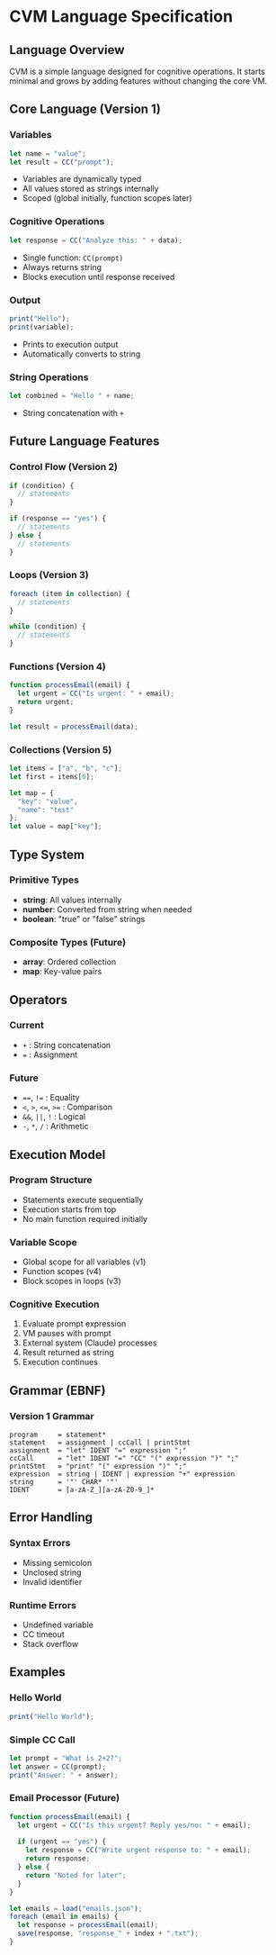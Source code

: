 # CVM Language Specification

## Language Overview

CVM is a simple language designed for cognitive operations. It starts minimal and grows by adding features without changing the core VM.

## Core Language (Version 1)

### Variables
```javascript
let name = "value";
let result = CC("prompt");
```
- Variables are dynamically typed
- All values stored as strings internally
- Scoped (global initially, function scopes later)

### Cognitive Operations
```javascript
let response = CC("Analyze this: " + data);
```
- Single function: `CC(prompt)`
- Always returns string
- Blocks execution until response received

### Output
```javascript
print("Hello");
print(variable);
```
- Prints to execution output
- Automatically converts to string

### String Operations
```javascript
let combined = "Hello " + name;
```
- String concatenation with `+`

## Future Language Features

### Control Flow (Version 2)
```javascript
if (condition) {
  // statements
}

if (response == "yes") {
  // statements  
} else {
  // statements
}
```

### Loops (Version 3)
```javascript
foreach (item in collection) {
  // statements
}

while (condition) {
  // statements
}
```

### Functions (Version 4)
```javascript
function processEmail(email) {
  let urgent = CC("Is urgent: " + email);
  return urgent;
}

let result = processEmail(data);
```

### Collections (Version 5)
```javascript
let items = ["a", "b", "c"];
let first = items[0];

let map = {
  "key": "value",
  "name": "test"
};
let value = map["key"];
```

## Type System

### Primitive Types
- **string**: All values internally
- **number**: Converted from string when needed
- **boolean**: "true" or "false" strings

### Composite Types (Future)
- **array**: Ordered collection
- **map**: Key-value pairs

## Operators

### Current
- `+` : String concatenation
- `=` : Assignment

### Future
- `==`, `!=` : Equality
- `<`, `>`, `<=`, `>=` : Comparison  
- `&&`, `||`, `!` : Logical
- `-`, `*`, `/` : Arithmetic

## Execution Model

### Program Structure
- Statements execute sequentially
- Execution starts from top
- No main function required initially

### Variable Scope
- Global scope for all variables (v1)
- Function scopes (v4)
- Block scopes in loops (v3)

### Cognitive Execution
1. Evaluate prompt expression
2. VM pauses with prompt
3. External system (Claude) processes
4. Result returned as string
5. Execution continues

## Grammar (EBNF)

### Version 1 Grammar
```ebnf
program     = statement*
statement   = assignment | ccCall | printStmt
assignment  = "let" IDENT "=" expression ";"
ccCall      = "let" IDENT "=" "CC" "(" expression ")" ";"  
printStmt   = "print" "(" expression ")" ";"
expression  = string | IDENT | expression "+" expression
string      = '"' CHAR* '"'
IDENT       = [a-zA-Z_][a-zA-Z0-9_]*
```

## Error Handling

### Syntax Errors
- Missing semicolon
- Unclosed string
- Invalid identifier

### Runtime Errors  
- Undefined variable
- CC timeout
- Stack overflow

## Examples

### Hello World
```javascript
print("Hello World");
```

### Simple CC Call
```javascript
let prompt = "What is 2+2?";
let answer = CC(prompt);
print("Answer: " + answer);
```

### Email Processor (Future)
```javascript
function processEmail(email) {
  let urgent = CC("Is this urgent? Reply yes/no: " + email);
  
  if (urgent == "yes") {
    let response = CC("Write urgent response to: " + email);
    return response;
  } else {
    return "Noted for later";
  }
}

let emails = load("emails.json");
foreach (email in emails) {
  let response = processEmail(email);
  save(response, "response_" + index + ".txt");
}
```